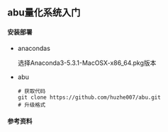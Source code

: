 ## abu量化系统入门

#### 安装部署

+ anacondas

  选择Anaconda3-5.3.1-MacOSX-x86_64.pkg版本

+ abu

  ```shell
  # 获取代码
  git clone https://github.com/huzhe007/abu.git
  # 升级格式
  
  ```

  

#### 参考资料

